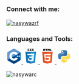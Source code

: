 <!--<h1 align="center">Hi 👋, I'm Nasywa Azizah Zharifah</h1>
<!--<h3 align="center">A student who is currently studying programming</h3>
<!-- <img align="right" alt="Coding" width="400" src="https://media.tenor.com/YUzRkMOL-3EAAAAC/programming-computer-frog.gif"> -->

<!-- <p align="left"> <img src="https://komarev.com/ghpvc/?username=nasywarc&label=Profile%20views&color=0e75b6&style=flat" alt="nasywarc" /> </p> -->

<!-- - 🌱 I’m currently learning **Python, Web Development** -->

<h3 align="left">Connect with me:</h3>
<p align="left">
<a href="https://instagram.com/nasywazrf" target="blank"><img align="center" src="https://raw.githubusercontent.com/rahuldkjain/github-profile-readme-generator/master/src/images/icons/Social/instagram.svg" alt="nasywazrf" height="30" width="40" /></a>
</p>

<h3 align="left">Languages and Tools:</h3>
<p align="left"> <a href="https://www.w3schools.com/cpp/" target="_blank" rel="noreferrer"> <img src="https://raw.githubusercontent.com/devicons/devicon/master/icons/cplusplus/cplusplus-original.svg" alt="cplusplus" width="40" height="40"/> </a> <a href="https://www.w3schools.com/css/" target="_blank" rel="noreferrer"> <img src="https://raw.githubusercontent.com/devicons/devicon/master/icons/css3/css3-original-wordmark.svg" alt="css3" width="40" height="40"/> </a> <a href="https://www.w3.org/html/" target="_blank" rel="noreferrer"> <img src="https://raw.githubusercontent.com/devicons/devicon/master/icons/html5/html5-original-wordmark.svg" alt="html5" width="40" height="40"/> </a> <a href="https://www.python.org" target="_blank" rel="noreferrer"> <img src="https://raw.githubusercontent.com/devicons/devicon/master/icons/python/python-original.svg" alt="python" width="40" height="40"/> </a> </p>

<p><img align="center" src="https://github-readme-stats.vercel.app/api/top-langs?username=nasywarc&show_icons=true&locale=en&layout=compact" alt="nasywarc" /></p>
